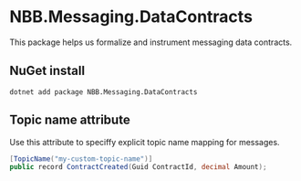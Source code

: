 ﻿# NBB.Messaging.DataContracts

This package helps us formalize and instrument messaging data contracts.

## NuGet install
```
dotnet add package NBB.Messaging.DataContracts
```

## Topic name attribute
Use this attribute to speciffy explicit topic name mapping for messages.

```csharp
[TopicName("my-custom-topic-name")]
public record ContractCreated(Guid ContractId, decimal Amount);
```